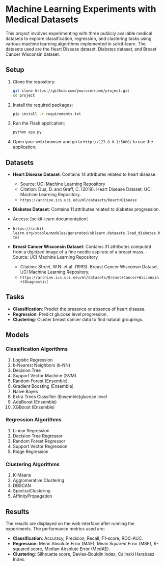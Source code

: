 # Machine Learning Experiments with Medical Datasets

This project involves experimenting with three publicly available medical datasets to explore classification, regression, and clustering tasks using various machine learning algorithms implemented in scikit-learn. The datasets used are the Heart Disease dataset, Diabetes dataset, and Breast Cancer Wisconsin dataset.

## Setup

1. Clone the repository:
    ```bash
    git clone https://github.com/yourusername/project.git
    cd project
    ```

2. Install the required packages:
    ```bash
    pip install -r requirements.txt
    ```

3. Run the Flask application:
    ```bash
    python app.py
    ```

4. Open your web browser and go to `http://127.0.0.1:5000/` to use the application.

## Datasets

- **Heart Disease Dataset**: Contains 14 attributes related to heart disease.
  - Source: UCI Machine Learning Repository
  - Citation: Dua, D. and Graff, C. (2019). Heart Disease Dataset. UCI Machine Learning Repository. 
  - `https://archive.ics.uci.edu/ml/datasets/Heart+Disease`
  
- **Diabetes Dataset**: Contains 11 attributes related to diabetes progression.
- Access: [scikit-learn documentation]
- `https://scikit-learn.org/stable/modules/generated/sklearn.datasets.load_diabetes.html`

- **Breast Cancer Wisconsin Dataset**: Contains 31 attributes computed from a digitized image of a fine needle aspirate of a breast mass.
  -Source: UCI Machine Learning Repository
  - Citation: Street, W.N. et al. (1993). Breast Cancer Wisconsin Dataset. UCI Machine Learning Repository. 
  - `https://archive.ics.uci.edu/ml/datasets/Breast+Cancer+Wisconsin+(Diagnostic)`

## Tasks

- **Classification**: Predict the presence or absence of heart disease.
- **Regression**: Predict glucose level progression.
- **Clustering**: Cluster breast cancer data to find natural groupings.

## Models

### Classification Algorithms
1. Logistic Regression
2. k-Nearest Neighbors (k-NN)
3. Decision Tree
4. Support Vector Machine (SVM)
5. Random Forest (Ensemble)
6. Gradient Boosting (Ensemble)
7. Naive Bayes
8. Extra Trees Classifier (Ensemble)glucose level
9. AdaBoost (Ensemble)
10. XGBoost (Ensemble)

### Regression Algorithms
1. Linear Regression
2. Decision Tree Regressor
3. Random Forest Regressor
4. Support Vector Regression
5. Ridge Regression

### Clustering Algorithms
1. K-Means
2. Agglomerative Clustering
3. DBSCAN
4. SpectralClustering
5. AffinityPropagation

## Results

The results are displayed on the web interface after running the experiments. The performance metrics used are:

- **Classification**: Accuracy, Precision, Recall, F1-score, ROC-AUC.
- **Regression**: Mean Absolute Error (MAE), Mean Squared Error (MSE), R-squared score, Median Absolute Error (MedAE).
- **Clustering**: Silhouette score, Davies-Bouldin index, Calinski Harabasz Index.
